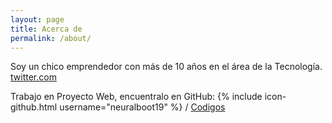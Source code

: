 ```yaml
---
layout: page
title: Acerca de
permalink: /about/
---
```


Soy un chico emprendedor con más de 10 años en el área de la Tecnología. [twitter.com](https://twitter.com/Neural19)

Trabajo en Proyecto Web, encuentralo en GitHub:
{% include icon-github.html username="neuralboot19" %} /
[Codigos](https://github.com/neuralboot19?tab=repositories)
